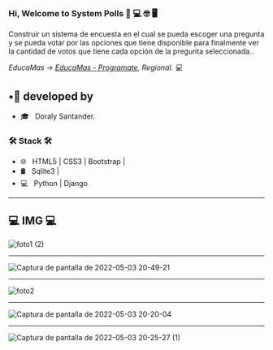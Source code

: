 ### Hi, Welcome to System Polls 👋 💻 🤓 🖥

<p>Construir un sistema de encuesta en el cual se pueda escoger una pregunta y se pueda votar por las opciones que tiene disponible para finalmente ver la cantidad de votos que tiene cada opción de la pregunta seleccionada..</p>



<p><em> EducaMas -> <a href="https://educamas.com.co/"> EducaMas - Programate</a>, Regional. 💻 </br>
</em></p>

<h2> •👩 developed by </h2>

- 🎓 &nbsp; Doraly Santander.



<h3>🛠 Stack 🛠 </h3>

- 🌐 &nbsp; HTML5 | CSS3 | Bootstrap |
- 🛢 &nbsp; Sqlite3 | 
- 💻 &nbsp; Python | Django


---

<h2>💻 IMG 💻</h2>

![foto1 (2)](https://user-images.githubusercontent.com/86391179/166611237-94ee6185-ba13-4fd9-a487-fa9714792077.png)

---
![Captura de pantalla de 2022-05-03 20-49-21](https://user-images.githubusercontent.com/86391179/166613326-b8c70a26-dba1-44f8-851f-69dad1eeb2a6.png)

---

![foto2](https://user-images.githubusercontent.com/86391179/166611353-2779fb07-4268-477a-b1c4-d0775c7c6490.png)

--- 

![Captura de pantalla de 2022-05-03 20-20-04](https://user-images.githubusercontent.com/86391179/166611431-5fbb31dd-58bf-4f0f-88b3-b78c6cc60a79.png)

--- 
![Captura de pantalla de 2022-05-03 20-25-27 (1)](https://user-images.githubusercontent.com/86391179/166611849-9889325b-76be-4d8b-ad61-fe148b7c1db6.png)
